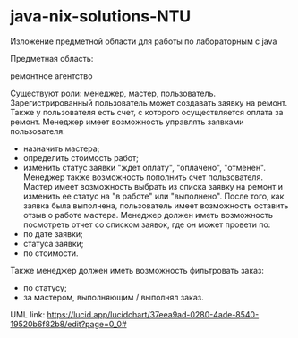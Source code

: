 # java-nix-solutions-NTU
Изложение предметной области для работы по лабораторным с java

Предметная область:

ремонтное агентство

Существуют роли: менеджер, мастер, пользователь.
Зарегистрированный пользователь может создавать заявку на ремонт. Также у пользователя есть счет, с которого осуществляется оплата за ремонт.
Менеджер имеет возможность управлять заявками пользователя:
- назначить мастера;
- определить стоимость работ;
- изменить статус заявки "ждет оплату", "оплачено", "отменен".
Менеджер также возможность пополнить счет пользователя.
Мастер имеет возможность выбрать из списка заявку на ремонт и изменить ее статус на "в работе" или "выполнено". После того, как заявка была выполнена, пользователь имеет возможность оставить отзыв о работе мастера.
Менеджер должен иметь возможность посмотреть отчет со списком заявок, где он может провети по:
- по дате заявки;
- статуса заявки;
- по стоимости.

Также менеджер должен иметь возможность фильтровать заказ:
- по статусу;
- за мастером, выполняющим / выполнял заказ. 



UML link: https://lucid.app/lucidchart/37eea9ad-0280-4ade-8540-19520b6f82b8/edit?page=0_0#
